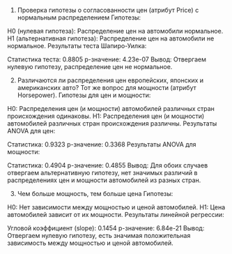 1. Проверка гипотезы о согласованности цен (атрибут Price) с нормальным распределением
Гипотезы:

H0 (нулевая гипотеза): Распределение цен на автомобили нормальное.
H1 (альтернативная гипотеза): Распределение цен на автомобили не нормальное.
Результаты теста Шапиро-Уилка:

Статистика теста: 0.8805
p-значение: 4.23e-07
Вывод: Отвергаем нулевую гипотезу, распределение цен не нормальное.

2. Различаются ли распределения цен европейских, японских и американских авто? Тот же вопрос для мощности (атрибут Horsepower).
Гипотезы для цен и мощности:

H0: Распределения цен (и мощности) автомобилей различных стран происхождения одинаковы.
H1: Распределения цен (и мощности) автомобилей различных стран происхождения различны.
Результаты ANOVA для цен:

Статистика: 0.9323
p-значение: 0.3368
Результаты ANOVA для мощности:

Статистика: 0.4904
p-значение: 0.4855
Вывод: Для обоих случаев отвергаем альтернативную гипотезу, нет значимых различий в распределениях цен и мощности автомобилей из разных стран.

3. Чем больше мощность, тем больше цена
Гипотезы:

H0: Нет зависимости между мощностью и ценой автомобилей.
H1: Цена автомобилей зависит от их мощности.
Результаты линейной регрессии:

Угловой коэффициент (slope): 0.1454
p-значение: 6.84e-21
Вывод: Отвергаем нулевую гипотезу, есть значимая положительная зависимость между мощностью и ценой автомобилей.